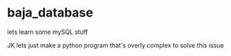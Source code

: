 # baja_database
lets learn some mySQL stuff

JK lets just make a python program that's 
overly complex to solve this issue
